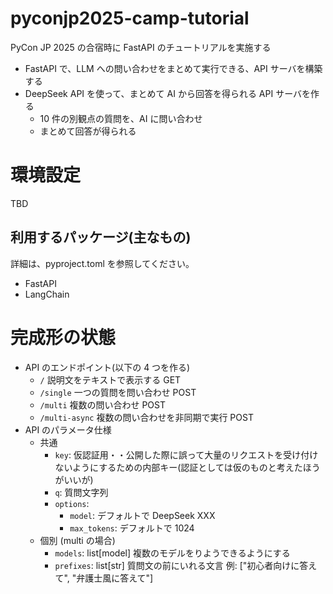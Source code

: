 # pyconjp2025-camp-tutorial

PyCon JP 2025 の合宿時に FastAPI のチュートリアルを実施する

- FastAPI で、LLM への問い合わせをまとめて実行できる、API サーバを構築する
- DeepSeek API を使って、まとめて AI から回答を得られる API サーバを作る
  - 10 件の別観点の質問を、AI に問い合わせ
  - まとめて回答が得られる

# 環境設定

TBD

## 利用するパッケージ(主なもの)

詳細は、pyproject.toml を参照してください。

- FastAPI
- LangChain

# 完成形の状態

- API のエンドポイント(以下の 4 つを作る)
  - `/` 説明文をテキストで表示する GET
  - `/single` 一つの質問を問い合わせ POST
  - `/multi` 複数の問い合わせ POST
  - `/multi-async` 複数の問い合わせを非同期で実行 POST
- API のパラメータ仕様
  - 共通
    - `key`: 仮認証用・・公開した際に誤って大量のリクエストを受け付けないようにするための内部キー(認証としては仮のものと考えたほうがいいが)
    - `q`: 質問文字列
    - `options`:
      - `model`: デフォルトで DeepSeek XXX
      - `max_tokens`: デフォルトで 1024
  - 個別 (multi の場合)
    - `models`: list[model] 複数のモデルをりようできるようにする
    - `prefixes`: list[str] 質問文の前にいれる文言 例: ["初心者向けに答えて", "弁護士風に答えて"]
